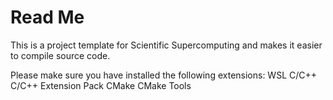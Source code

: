 # Read Me

This is a project template for Scientific Supercomputing and makes it easier to compile source code. 

Please make sure you have installed the following extensions:
WSL
C/C++
C/C++ Extension Pack
CMake
CMake Tools


